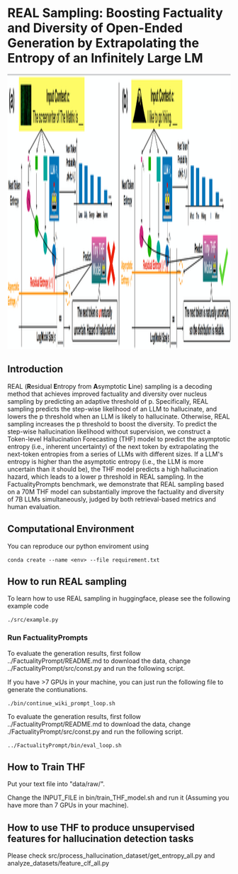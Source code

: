 # REAL Sampling: Boosting Factuality and Diversity of Open-Ended Generation by Extrapolating the Entropy of an Infinitely Large LM

<p align="center"><img src="https://github.com/amazon-science/llm-asymptotic-decoding/blob/master/REAL_sampling/imgs/REAL_second_figure.png?raw=true" width="2890" height="622"></p>

## Introduction

REAL (**R**esidual **E**ntropy from **A**symptotic **L**ine) sampling is a decoding method that achieves improved factuality and diversity over nucleus sampling by predicting an adaptive threshold of p. Specifically, REAL sampling predicts the step-wise likelihood of an LLM to hallucinate, and lowers the p threshold when an LLM is likely to hallucinate. Otherwise, REAL sampling increases the p threshold to boost the diversity. To predict the step-wise hallucination likelihood without supervision, we construct a Token-level Hallucination Forecasting (THF) model to predict the asymptotic entropy (i.e., inherent uncertainty) of the next token by extrapolating the next-token entropies from a series of LLMs with different sizes. If a LLM's entropy is higher than the asymptotic entropy (i.e., the LLM is more uncertain than it should be), the THF model predicts a high hallucination hazard, which leads to a lower p threshold in REAL sampling. In the FactualityPrompts benchmark, we demonstrate that REAL sampling based on a 70M THF model can substantially improve the factuality and diversity of 7B LLMs simultaneously, judged by both retrieval-based metrics and human evaluation. 

## Computational Environment

You can reproduce our python enviroment using
```
conda create --name <env> --file requirement.txt
```
## How to run REAL sampling

To learn how to use REAL sampling in huggingface, please see the following example code 

```
./src/example.py
```

### Run FactualityPrompts

To evaluate the generation results, first follow ../FactualityPrompt/README.md to download the data, change ../FactualityPrompt/src/const.py and run the following script.

If you have >7 GPUs in your machine, you can just run the following file to generate the contiunations.
```
./bin/continue_wiki_prompt_loop.sh
```

To evaluate the generation results, first follow ../FactualityPrompt/README.md to download the data, change ./FactualityPrompt/src/const.py and run the following script.
```
../FactualityPrompt/bin/eval_loop.sh
```


## How to Train THF


Put your text file into "data/raw/". 

Change the INPUT_FILE in bin/train_THF_model.sh and run it (Assuming you have more than 7 GPUs in your machine).


## How to use THF to produce unsupervised features for hallucination detection tasks

Please check src/process_hallucination_dataset/get_entropy_all.py and analyze_datasets/feature_clf_all.py



